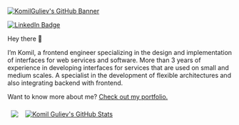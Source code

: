 [![KomilGuliev's GitHub Banner](./assets/GitHubHeader.png)](https://komilguliev99.github.io/profile/)

[![LinkedIn Badge](https://img.shields.io/badge/LinkedIn-Profile-informational?style=flat&logo=linkedin&logoColor=white&color=0D76A8)](https://www.linkedin.com/in/komil-guliev-6395b6212/)

Hey there 👋

I’m Komil, a frontend engineer specializing in the design and implementation of interfaces for web services and software. More than 3 years of experience in developing interfaces for services that are used on small and medium scales. A specialist in the development of flexible architectures and also integrating backend with frontend.

Want to know more about me? [Check out my portfolio.](https://komilguliev99.github.io/profile/)

<div style="display: flex">

<a style="margin-bottom: 1rem, margin-right: 20px" href="https://github.com/komilguliev99">
  <img align="center" style="margin:0.5rem" src="https://github-readme-stats.vercel.app/api/top-langs/?username=komilguliev99&hide=html,css&title_color=fff&text_color=9f9f9f&icon_color=79ff97&bg_color=151515" />
</a>

<a href="https://github.com/komilguliev99">
  <img align="center" style="margin:0.5rem" src="https://github-readme-stats.vercel.app/api?username=komilguliev99&show_icons=true&line_height=27&count_private=true&title_color=fff&text_color=9f9f9f&icon_color=79ff97&bg_color=151515" alt="Komil Guliev's GitHub Stats" />
</a>

</div>
